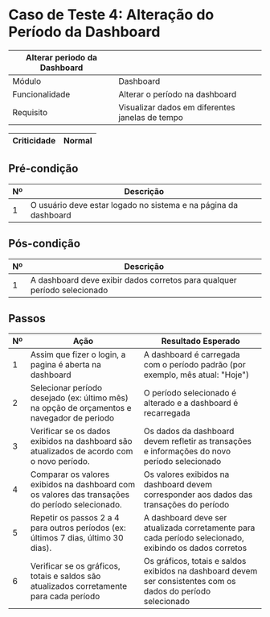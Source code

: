 # Caso de Teste 4: Alteração do Período da Dashboard

| Alterar periodo da Dashboard | |
| ---------------- | ----------|
| Módulo           | Dashboard |
| Funcionalidade   | Alterar o período na dashboard |
| Requisito        | Visualizar dados em diferentes janelas de tempo |

| Criticidade | Normal |
| ----------- | ------- | 

## Pré-condição

| Nº | Descrição |     
| -- | -------- |
| 1  | O usuário deve estar logado no sistema e na página da dashboard |

## Pós-condição

| Nº | Descrição|
| -- | -------- |
| 1 | A dashboard deve exibir dados corretos para qualquer período selecionado |

## Passos

| Nº | Ação | Resultado Esperado |
|-------| --------------- | ------- |
| 1     | Assim que fizer o login, a pagina é aberta na dashboard  | A dashboard é carregada com o período padrão (por exemplo, mês atual: "Hoje") |
| 2     | Selecionar período desejado (ex: último mês) na opção de orçamentos e navegador de periodo | O período selecionado é alterado e a dashboard é recarregada |
| 3     | Verificar se os dados exibidos na dashboard são atualizados de acordo com o novo período. | Os dados da dashboard devem refletir as transações e informações do novo período selecionado |
| 4     | Comparar os valores exibidos na dashboard com os valores das transações do período selecionado. | Os valores exibidos na dashboard devem corresponder aos dados das transações do período |
| 5     | Repetir os passos 2 a 4 para outros períodos (ex: últimos 7 dias, último 30 dias).              | A dashboard deve ser atualizada corretamente para cada período selecionado, exibindo os dados corretos |
| 6     | Verificar se os gráficos, totais e saldos são atualizados corretamente para cada período | Os gráficos, totais e saldos exibidos na dashboard devem ser consistentes com os dados do período selecionado |